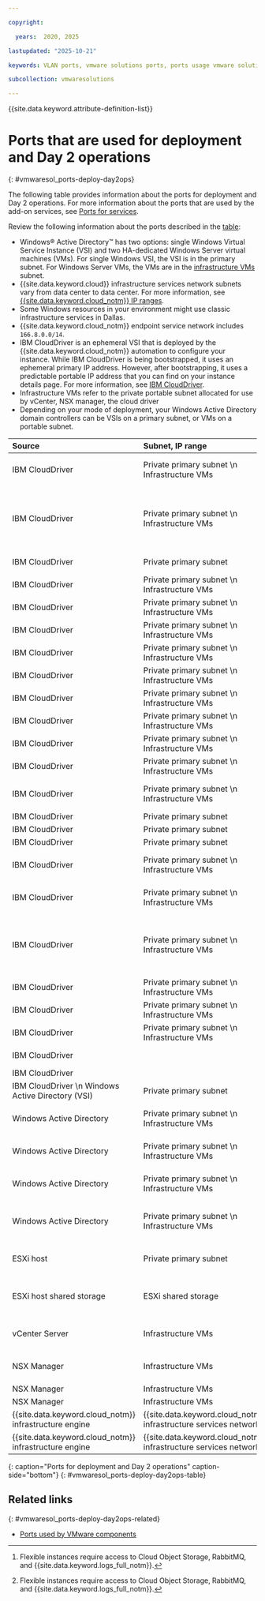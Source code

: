 ```yaml
---

copyright:

  years:  2020, 2025

lastupdated: "2025-10-21"

keywords: VLAN ports, vmware solutions ports, ports usage vmware solutions

subcollection: vmwaresolutions

---
```


{{site.data.keyword.attribute-definition-list}}

# Ports that are used for deployment and Day 2 operations
{: #vmwaresol_ports-deploy-day2ops}



The following table provides information about the ports for deployment and Day 2 operations. For more information about the ports that are used by the add-on services, see [Ports for services](/docs/vmwaresolutions?topic=vmwaresolutions-vmwaresol_ports-services).

Review the following information about the ports described in the [table](#vmwaresol_ports-deploy-day2ops-table):

* Windows® Active Directory™ has two options: single Windows Virtual Service Instance (VSI) and two HA-dedicated Windows Server virtual machines (VMs). For single Windows VSI, the VSI is in the primary subnet. For Windows Server VMs, the VMs are in the [infrastructure VMs](/docs/vmwaresolutions?topic=vmwaresolutions-vmwaresol_ports-vlans-subnets) subnet.
* {{site.data.keyword.cloud}} infrastructure services network subnets vary from data center to data center. For more information, see [{{site.data.keyword.cloud_notm}} IP ranges](/docs/infrastructure-hub?topic=infrastructure-hub-ibm-cloud-ip-ranges).
* Some Windows resources in your environment might use classic infrastructure services in Dallas.
* {{site.data.keyword.cloud_notm}} endpoint service network includes `166.8.0.0/14`.
* IBM CloudDriver is an ephemeral VSI that is deployed by the {{site.data.keyword.cloud_notm}} automation to configure your instance. While IBM CloudDriver is being bootstrapped, it uses an ephemeral primary IP address. However, after bootstrapping, it uses a predictable portable IP address that you can find on your instance details page. For more information, see [IBM CloudDriver](/docs/vmwaresolutions?topic=vmwaresolutions-design_infrastructuremgmt#design_infrastructuremgmt-cloud-driver).
* Infrastructure VMs refer to the private portable subnet allocated for use by vCenter, NSX manager, the cloud driver
* Depending on your mode of deployment, your Windows Active Directory domain controllers can be VSIs on a primary subnet, or VMs on a portable subnet.

| Source | Subnet, IP range | Target | Subnet, IP range | Port | Protocol | Purpose | Service |
|:------ |:---------------- |:------ |:---------------- |:---- |:-------- |:------- |:------- |
| IBM CloudDriver | Private primary subnet \n Infrastructure VMs | {{site.data.keyword.cloud_notm}} Service - Cloud Object Storage \n `10.1.129.0/24`[^vssreqa] | {{site.data.keyword.cloud_notm}} infrastructure services network | 443 | TCP | Use {{site.data.keyword.cloud_notm}} Object Storage service | HTTPS |
| IBM CloudDriver | Private primary subnet \n Infrastructure VMs | {{site.data.keyword.cloud_notm}} Service - RabbitMQ `166.9.12.55` \n `166.9.14.30` \n `166.9.16.36` \n {{site.data.keyword.cloud_notm}} Service - {{site.data.keyword.logs_full_notm}}[^vssreqb] | {{site.data.keyword.cloud_notm}} endpoint service network | 31795 | TCP | Use {{site.data.keyword.cloud_notm}} RabbitMQ and {{site.data.keyword.logs_full_notm}} services | |
| IBM CloudDriver | Private primary subnet | vCenter Server | Infrastructure VMs | | ICMP | Install and configure vCenter Server | |
| IBM CloudDriver | Private primary subnet \n Infrastructure VMs | vCenter Server | Infrastructure VMs | 22 | TCP | Set up and configure vCenter Server | SSH |
| IBM CloudDriver | Private primary subnet \n Infrastructure VMs | vCenter Server | Infrastructure VMs | 443 | TCP | Install and configure vCenter Server and cluster | SSH |
| IBM CloudDriver | Private primary subnet \n Infrastructure VMs | vCenter Server | Infrastructure VMs | 9443 | TCP | Install and configure vCenter Server and cluster | |
| IBM CloudDriver | Private primary subnet \n Infrastructure VMs | vCenter Server | Infrastructure VMs | 5489 | TCP | Install and configure vCenter Server and cluster | |
| IBM CloudDriver | Private primary subnet \n Infrastructure VMs | ESXi™ host | Private primary subnet | 22 | TCP | Set up, configure, and apply patches to ESXi host | SSH |
| IBM CloudDriver | Private primary subnet \n Infrastructure VMs | ESXi vMotion | vMotion traffic | | ICMP | Set up ESXi network | |
| IBM CloudDriver | Private primary subnet \n Infrastructure VMs | ESXi vSAN™ | vSAN traffic | | ICMP | Set up ESXi network | |
| IBM CloudDriver | Private primary subnet \n Infrastructure VMs | ESXi shared storage | Shared storage traffic | | ICMP | Set up ESXi network | |
| IBM CloudDriver | Private primary subnet \n Infrastructure VMs | Customer edge private | Customer edge gateway private | | ICMP | Set up NSX edge network | |
| IBM CloudDriver | Private primary subnet \n Infrastructure VMs | Windows Active Directory | Private primary subnet (for Windows VSI)/ \n Infrastructure VMs (for Windows VMs) | 5986 | TCP | Set up and configure Windows Active Directory and DNS | |
| IBM CloudDriver | Private primary subnet | NSX Manager | Infrastructure VMs | | ICMP | Install and set up NSX Manager | |
| IBM CloudDriver | Private primary subnet | NSX Manager | Infrastructure VMs | 443 | TCP | Set up and configure NSX Manager | HTTPS |
| IBM CloudDriver | Private primary subnet | NSX Manager | Infrastructure VMs | 80 | TCP | Set up and configure NSX Manager | HTTP |
| IBM CloudDriver | Private primary subnet \n Infrastructure VMs | {{site.data.keyword.cloud_notm}} infrastructure provisioning API \n `10.0.80.0/25` | {{site.data.keyword.cloud_notm}} infrastructure services network | 443 | TCP | Order and provision {{site.data.keyword.cloud_notm}} infrastructure resources | HTTPS |
| IBM CloudDriver | Private primary subnet \n Infrastructure VMs | {{site.data.keyword.cloud_notm}} infrastructure DNS service \n `10.0.80.11` \n `10.0.80.12` | {{site.data.keyword.cloud_notm}} infrastructure services network | 53 | UDP | Use {{site.data.keyword.cloud_notm}} infrastructure DNS service | |
| IBM CloudDriver | Private primary subnet \n Infrastructure VMs | {{site.data.keyword.cloud_notm}} infrastructure NTP service. | {{site.data.keyword.cloud_notm}} infrastructure services network. For more information, see [Synchronizing app time to the {{site.data.keyword.cloud_notm}} NTP service](/docs/infrastructure-hub?topic=infrastructure-hub-ntp-service-overview). | 123 | UDP | Use {{site.data.keyword.cloud_notm}} infrastructure NTP service | |
| IBM CloudDriver | Private primary subnet \n Infrastructure VMs | {{site.data.keyword.cloud_notm}} infrastructure endurance storage | {{site.data.keyword.cloud_notm}} infrastructure services network | Any | ICMP and TCP | Set up endurance storage for ESXi host | |
| IBM CloudDriver | Private primary subnet \n Infrastructure VMs | Usage Meter Appliance | Infrastructure VMs | 443 | TCP | Set and configure Usage Meter and add metered products | HTTPS |
| IBM CloudDriver | Private primary subnet \n Infrastructure VMs | Usage Meter Appliance | Infrastructure VMs | 22 | TCP | Install and configure Usage Meter | SSH |
| IBM CloudDriver |   | {{site.data.keyword.cloud_notm}} Service \n `10.221.68.39` |   | 514 | TCP |   |   |
| IBM CloudDriver |   | Internet |   |   |   |   | HTTPS |
| IBM CloudDriver \n Windows Active Directory (VSI) | Private primary subnet | {{site.data.keyword.cloud_notm}} infrastructure engine | {{site.data.keyword.cloud_notm}} infrastructure services network | 80 | TCP | Provision IBM CloudDriver and Windows Active Directory (VSI) | |
| Windows Active Directory | Private primary subnet \n Infrastructure VMs | {{site.data.keyword.cloud_notm}} infrastructure DNS service \n `10.0.80.11` \n `10.0.80.12` | {{site.data.keyword.cloud_notm}} infrastructure services network | 53 | UDP | Use {{site.data.keyword.cloud_notm}} infrastructure DNS service | |
| Windows Active Directory | Private primary subnet \n Infrastructure VMs | {{site.data.keyword.cloud_notm}} infrastructure NTP service | {{site.data.keyword.cloud_notm}} infrastructure services network | 123 | UDP | Use {{site.data.keyword.cloud_notm}} infrastructure NTP service | |
| Windows Active Directory | Private primary subnet \n Infrastructure VMs | {{site.data.keyword.cloud_notm}} infrastructure WSUS service | {{site.data.keyword.cloud_notm}} infrastructure services network | 80 | TCP | Use {{site.data.keyword.cloud_notm}} infrastructure WSUS service | HTTP |
| Windows Active Directory | Private primary subnet \n Infrastructure VMs | {{site.data.keyword.cloud_notm}} infrastructure Windows KMS service | {{site.data.keyword.cloud_notm}} infrastructure services network | 1688 | TCP | Use {{site.data.keyword.cloud_notm}} infrastructure Windows KMS service | |
| ESXi host | Private primary subnet | {{site.data.keyword.cloud_notm}} infrastructure NTP service | {{site.data.keyword.cloud_notm}} infrastructure services network | 123 | UDP | Use {{site.data.keyword.cloud_notm}} infrastructure NTP service | |
| ESXi host shared storage | ESXi shared storage | {{site.data.keyword.cloud_notm}} infrastructure endurance storage | {{site.data.keyword.cloud_notm}} infrastructure services network | 111, 635, and 2049 | TCP and UDP | Use {{site.data.keyword.cloud_notm}} infrastructure endurance storage | |
| vCenter Server | Infrastructure VMs | {{site.data.keyword.cloud_notm}} infrastructure NTP service | {{site.data.keyword.cloud_notm}} infrastructure services network | 123 | UDP | Use {{site.data.keyword.cloud_notm}} infrastructure NTP service | |
| NSX Manager | Infrastructure VMs | {{site.data.keyword.cloud_notm}} infrastructure NTP service | {{site.data.keyword.cloud_notm}} infrastructure services network | 123 | UDP | Use {{site.data.keyword.cloud_notm}} infrastructure NTP service | |
| NSX Manager | Infrastructure VMs | TEP subnet | TEP traffic | 443 |  |  |  |
| NSX Manager | Infrastructure VMs | Customer edge subnet | Customer edge private traffic | 443 |  |  |  |
| {{site.data.keyword.cloud_notm}} infrastructure engine | {{site.data.keyword.cloud_notm}} infrastructure services network | IBM CloudDriver \n Windows Active Directory (VSI) | Private primary subnet | Any | TCP and UDP | Provision IBM CloudDriver and Windows Active Directory (VSI) |
| {{site.data.keyword.cloud_notm}} infrastructure engine | {{site.data.keyword.cloud_notm}} infrastructure services network | ESXi host management0 | Private primary subnet | 623 | TCP and UDP | {{site.data.keyword.cloud_notm}} infrastructure IPMI |   |
{: caption="Ports for deployment and Day 2 operations" caption-side="bottom"}
{: #vmwaresol_ports-deploy-day2ops-table}

[^vssreqa]: Flexible instances require access to Cloud Object Storage, RabbitMQ, and {{site.data.keyword.logs_full_notm}}.
[^vssreqb]: Flexible instances require access to Cloud Object Storage, RabbitMQ, and {{site.data.keyword.logs_full_notm}}.

## Related links
{: #vmwaresol_ports-deploy-day2ops-related}

* [Ports used by VMware components](/docs/vmwaresolutions?topic=vmwaresolutions-vmwaresol_ports-vmwareuses)

